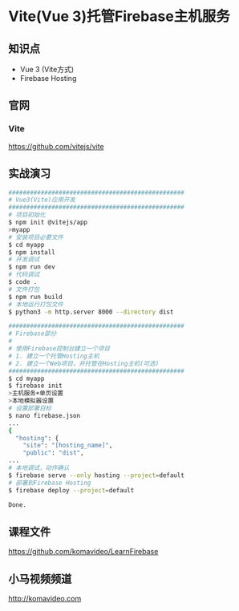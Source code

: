 Vite(Vue 3)托管Firebase主机服务
==============================

## 知识点

* Vue 3 (Vite方式)
* Firebase Hosting

## 官网

### Vite

https://github.com/vitejs/vite

## 实战演习

~~~bash
#################################################
# Vue3(Vite)应用开发
#################################################
# 项目初始化
$ npm init @vitejs/app
>myapp
# 安装项目必要文件
$ cd myapp
$ npm install
# 开发调试
$ npm run dev
# 代码调试
$ code .
# 文件打包
$ npm run build
# 本地运行打包文件
$ python3 -m http.server 8000 --directory dist

#################################################
# Firebase部分
# 
# 使用Firebase控制台建立一个项目
# 1. 建立一个托管Hosting主机
# 2. 建立一个Web项目，并托管在Hosting主机(可选)
#################################################
$ cd myapp
$ firebase init
>主机服务+单页设置
>本地模拟器设置
# 设置部署目标
$ nano firebase.json
...
{
  "hosting": {
    "site": "[hosting_name]",
    "public": "dist",
...
# 本地调试，动作确认
$ firebase serve --only hosting --project=default
# 部署到Firebase Hosting
$ firebase deploy --project=default

Done.
~~~

## 课程文件

https://github.com/komavideo/LearnFirebase

## 小马视频频道

http://komavideo.com